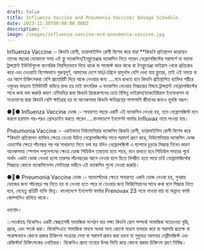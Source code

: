 ```yaml
---
draft: false
title: Influenza Vaccine and Pneumonia Vaccine/ Dosage Schedule.
date: 2023-11-30T00:00:00.000Z
description: ''
image: /images/influenza-vaccine-and-pneumonia-vaccine.jpg
---
```


Influenza Vaccine :- কিডনি রোগী, ডায়ালাইসিস রোগী বিশেষ করে যারা \*\*কিডনি প্রতিস্থাপন করেছেন তাদের বছরের যেকোনো সময় এই ফ্লু ভ্যাকসিন/ইনফ্লুয়েঞ্জার ভ্যাকসিন নিতে পারেন নেফ্রোলজিস্টের পরামর্শে যা ভালো ট্রান্সপ্লান্ট ইউনিটগুলো বাৎসরিক নিয়মিতভাবে দিয়ে থাকে বা সাজেস্ট করে থাকে যা ইনফ্লুয়েঞ্জা ভাইরাস থেকে প্রতিরোধ করে এবং নেওয়াটা বিশেষভাবে গুরুত্বপূর্ণ, আমাদের দেশে মার্চ/এপ্রিলে প্রাদুর্ভাব বেশি  দেখা যায় ফ্লুয়ের, তাই এই সময়ে বা এর আগে চিকিৎসকরা বেশি প্রায়োরিটি দিয়ে থাকে নেওয়ার জন্য ....মনে রাখতে হবে কিডনি প্রতিস্থাপিত ব্যাক্তির শরীরে ওষুধের মাধ্যমে ইমিউনিটি কমিয়ে রাখা হয় তাই বাৎসরিক এ ভ্যাকসিন নেওয়ার সিদ্ধান্তের বিষয়ে ট্রান্সপ্লান্ট নেফ্রোলজিস্টের সাথে কথা বলা জরুরি কারণ এন্টিবডির দ্বারা কিডনি রিজেকশনের চেয়ে বিভিন্ন ভাইরাল/ব্যাকটেরিয়াল ইনফেকশন বা সংক্রমণের দ্বারা কিডনি বেশি ক্ষতিগ্রস্থ হয় যা অনেকসময় কিডনি ক্ষতিগ্রস্থের পাশাপাশি জীবনের জন্যও হুমকি স্বরূপ।

●💉● Influenza Vaccine ডোজ :- সাধারণত বছরে একটি এই ভ্যাকসিন নেওয়া হয়, তবে নেফ্রোলজিস্ট মনে করলে ছয়মাস পর-পরও প্রেসক্রাইব করতে পারেন ....বাংলাদেশে ইনসেপ্টা ফার্মার Influvax নামে পাওয়া যায়।

Pneumonia Vaccine :- একইভাবে নিউমোনিয়ার ভ্যাকসিন কিডনি রোগী, ডায়ালাইসিস রোগী বিশেষ করে \*কিডনি প্রতিস্থাপন ব্যাক্তির ক্ষেত্রে নেওয়া উচিত নেফ্রোলজিস্টের সাথে পরামর্শ গ্রহণ করে, নিউমোনিয়ার ভ্যাকসিন ডোজ এডাল্টের ক্ষেত্রে পাঁচবছর পর পর সাধারণত নিতে বলা হয় যদিও নেফ্রোলজিস্ট এ ব্যাপারে চূড়ান্ত সিদ্ধান্ত নিবেন কারণ অনেকসময় স্পেশাল পপুলেশনের ক্ষেত্রে ডোজ শিডিউল তারতম্য হতে পারে, মনে রাখতে হবে শিডিউল সময়ের পূর্বে অর্থাৎ একটা ডোজ নেওয়া হলো তারপর পাঁচবছরের আগে নেওয়া হলে হিতে বিপরীত হতে পারে তাই নেফ্রোলজিস্টের সিদ্ধান্তে কোনো ভ্যাকসিনেশন সেন্টারের অধীনে এই ভ্যাকসিন গুলো নেওয়া জরুরি।

●💉● Pneumonia Vaccine ডোজ :- অ্যাডাল্টদের ক্ষেত্রে সাধারণত একটা ডোজ নেওয়া হয়, পুনরায় ডোজের জন্য পাঁচবছর পর নিতে হয় বা নেওয়া হতে পারে যা নেওয়ার জন্য ফিজিশিয়ানের সাথে কথা বলে সিদ্ধান্ত নিতে হবে, যেহেতু প্রতিটি ব্যক্তি ভিন্ন। বাংলাদেশে ইনসেপ্টা ফার্মার Prenovax 23 নামে পাওয়া যায় যা অন্নান্য ফার্মা কোম্পানিও বানিয়ে থাকে।

ধন্যবাদ।

💥সতর্কতাঃ বিকেপিএ একটি স্বেচ্ছাসেবী সামাজিক সংগঠন যার লক্ষ্য কিডনি রোগ সম্পর্কে সামাজিক সচেতনতা বৃদ্ধি, প্রচার, এবং সতর্ক করা। বিকেপিএতে সামাজিক মাধ্যম অথবা অন্য কোনো মাধ্যম ব্যবহার করে বা সরাসরি প্রত্যক্ষ বা পরোক্ষভাবে কোনো প্রকার চিকিৎসা সংক্রান্ত সেবা বা পরামর্শ প্রদান করা হয়না যা শুধুমাত্র আপনার নেফ্রীলজিস্ট এবং রেজিস্টার্ড চিকিৎসকের এখতিয়ার। বিকেপিএ প্রদত্ত তথ্যের উপর ভিত্তি করে কোনো প্রকার চিকিৎসা গ্রহণ নিষিদ্ধ।
